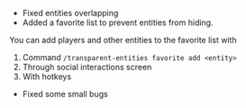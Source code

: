 - Fixed entities overlapping
- Added a favorite list to prevent entities from hiding.

You can add players and other entities to the favorite list with
1) Command `/transparent-entities favorite add <entity>` 
2) Through social interactions screen 
3) With hotkeys

- Fixed some small bugs